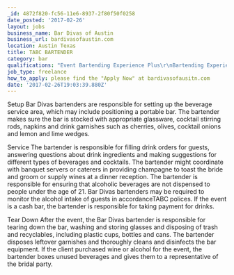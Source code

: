 ```yaml
---
_id: 4872f820-fc56-11e6-8937-2f80f50f0258
date_posted: '2017-02-26'
layout: jobs
business_name: Bar Divas of Austin
business_url: bardivasofaustin.com
location: Austin Texas
title: TABC BARTENDER
category: bar
qualifications: "Event Bartending Experience Plus\r\nBartending Experience\r\nMix / Craft Drinks Plus\r\nFast Pace Bar Service\r\nClean cut and professional"
job_type: freelance
how_to_apply: please find the "Apply Now" at bardivasofausitn.com
date: '2017-02-26T19:03:39.880Z'
---
```

Setup
Bar Divas bartenders are responsible for setting up the beverage service area, which may include positioning a portable bar. The bartender makes sure the bar is stocked with appropriate glassware, cocktail stirring rods, napkins and drink garnishes such as cherries, olives, cocktail onions and lemon and lime wedges. 

Service
The bartender is responsible for filling drink orders for guests, answering questions about drink ingredients and making suggestions for different types of beverages and cocktails. The bartender might coordinate with banquet servers or caterers in providing champagne to toast the bride and groom or supply wines at a dinner reception. The bartender is responsible for ensuring that alcoholic beverages are not dispensed to people under the age of 21. Bar Divas bartenders may be required to monitor the alcohol intake of guests in accordanceTABC polices. If the event is a cash bar, the bartender is responsible for taking payment for drinks.

Tear Down
After the event, the Bar Divas bartender is responsible for tearing down the bar, washing and storing glasses and disposing of trash and recyclables, including plastic cups, bottles and cans. The bartender disposes leftover garnishes and thoroughly cleans and disinfects the bar equipment. If the client purchased wine or alcohol for the event, the bartender boxes unused beverages and gives them to a representative of the bridal party.
